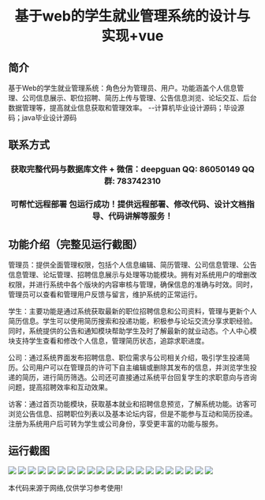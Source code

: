 <p><h1 align="center">基于web的学生就业管理系统的设计与实现+vue</h1></p>

## 简介
基于Web的学生就业管理系统：角色分为管理员、用户。功能涵盖个人信息管理、公司信息展示、职位招聘、简历上传与管理、公告信息浏览、论坛交互、后台数据管理等，提高就业信息获取和管理效率。    --计算机毕业设计源码；毕设源码；java毕业设计源码


## 联系方式
<p><h3 align="center">获取完整代码与数据库文件 + 微信：deepguan QQ: 86050149 QQ群: 783742310</h3></p>
<p><h3 align="center">可帮忙远程部署 包运行成功！提供远程部署、修改代码、设计文档指导、代码讲解等服务！</h3></p>

## 功能介绍（完整见运行截图）
管理员：提供全面管理权限，包括个人信息编辑、简历管理、公司信息管理、公告信息管理、论坛管理、招聘信息展示与处理等功能模块。拥有对系统用户的增删改权限，并进行系统中各个版块的内容审核与管理，确保信息的准确与时效。同时，管理员可以查看和管理用户反馈与留言，维护系统的正常运行。

学生：主要功能是通过系统获取最新的职位招聘信息和公司资料，管理与更新个人简历信息。学生可以使用简历搜索和投递功能，积极参与论坛交流分享求职经验。同时，系统提供的公告和通知模块帮助学生及时了解最新的就业动态。个人中心模块支持学生查看和修改个人信息，管理简历状态，追踪求职进度。

公司：通过系统界面发布招聘信息、职位需求与公司相关介绍，吸引学生投递简历。公司用户可以在管理员的许可下自主编辑或删除其发布的信息，并浏览学生投递的简历，进行简历筛选。公司还可直接通过系统平台回复学生的求职意向与咨询问题，提高招聘效率和互动效果。

访客：通过首页功能模块，获取基本就业和招聘信息预览，了解系统功能。访客可浏览公告信息、招聘职位列表以及基本论坛内容，但是不能参与互动和简历投递。注册为系统用户后可转为学生或公司身份，享受更丰富的功能与服务。


## 运行截图
![](https://bs-1329754181.cos.ap-shanghai.myqcloud.com/ssm/StudentEmploymentManagementSystem1/img/001.jpg)
![](https://bs-1329754181.cos.ap-shanghai.myqcloud.com/ssm/StudentEmploymentManagementSystem1/img/002.jpg)
![](https://bs-1329754181.cos.ap-shanghai.myqcloud.com/ssm/StudentEmploymentManagementSystem1/img/003.jpg)
![](https://bs-1329754181.cos.ap-shanghai.myqcloud.com/ssm/StudentEmploymentManagementSystem1/img/004.jpg)
![](https://bs-1329754181.cos.ap-shanghai.myqcloud.com/ssm/StudentEmploymentManagementSystem1/img/005.jpg)
![](https://bs-1329754181.cos.ap-shanghai.myqcloud.com/ssm/StudentEmploymentManagementSystem1/img/006.jpg)
![](https://bs-1329754181.cos.ap-shanghai.myqcloud.com/ssm/StudentEmploymentManagementSystem1/img/007.jpg)
![](https://bs-1329754181.cos.ap-shanghai.myqcloud.com/ssm/StudentEmploymentManagementSystem1/img/008.jpg)
![](https://bs-1329754181.cos.ap-shanghai.myqcloud.com/ssm/StudentEmploymentManagementSystem1/img/009.jpg)
![](https://bs-1329754181.cos.ap-shanghai.myqcloud.com/ssm/StudentEmploymentManagementSystem1/img/010.jpg)
![](https://bs-1329754181.cos.ap-shanghai.myqcloud.com/ssm/StudentEmploymentManagementSystem1/img/011.jpg)
![](https://bs-1329754181.cos.ap-shanghai.myqcloud.com/ssm/StudentEmploymentManagementSystem1/img/012.jpg)
![](https://bs-1329754181.cos.ap-shanghai.myqcloud.com/ssm/StudentEmploymentManagementSystem1/img/013.jpg)
![](https://bs-1329754181.cos.ap-shanghai.myqcloud.com/ssm/StudentEmploymentManagementSystem1/img/014.jpg)
![](https://bs-1329754181.cos.ap-shanghai.myqcloud.com/ssm/StudentEmploymentManagementSystem1/img/015.jpg)
![](https://bs-1329754181.cos.ap-shanghai.myqcloud.com/ssm/StudentEmploymentManagementSystem1/img/016.jpg)
![](https://bs-1329754181.cos.ap-shanghai.myqcloud.com/ssm/StudentEmploymentManagementSystem1/img/017.jpg)
![](https://bs-1329754181.cos.ap-shanghai.myqcloud.com/ssm/StudentEmploymentManagementSystem1/img/018.jpg)
![](https://bs-1329754181.cos.ap-shanghai.myqcloud.com/ssm/StudentEmploymentManagementSystem1/img/019.jpg)
![](https://bs-1329754181.cos.ap-shanghai.myqcloud.com/ssm/StudentEmploymentManagementSystem1/img/020.jpg)
![](https://bs-1329754181.cos.ap-shanghai.myqcloud.com/ssm/StudentEmploymentManagementSystem1/img/021.jpg)

<p>本代码来源于网络,仅供学习参考使用!</p>
